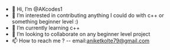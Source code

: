 - 👋 Hi, I’m @AKcodes1
- 👀 I’m interested in contributing anything I could do with c++ or something beginner level :)
- 🌱 I’m currently learning c++
- 💞️ I’m looking to collaborate on any beginner level project
- 📫 How to reach me ? -- email:aniketkolte79@gmail.com

<!---
AKcodes1/AKcodes1 is a ✨ special ✨ repository because its `README.md` (this file) appears on your GitHub profile.
You can click the Preview link to take a look at your changes.
--->
